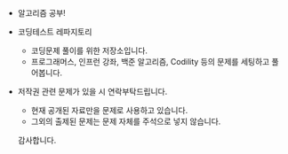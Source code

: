 
* 알고리즘 공부!

* 코딩테스트 레파지토리
    - 코딩문제 풀이를 위한 저장소입니다.
    - 프로그래머스, 인프런 강좌, 백준 알고리즘, Codility 등의 문제를 세팅하고 풀어봅니다.
    
* 저작권 관련 문제가 있을 시 연락부탁드립니다.   
    - 현재 공개된 자료만을 문제로 사용하고 있습니다.
    - 그외의 출제된 문제는 문제 자체를 주석으로 넣지 않습니다.
    
    감사합니다.